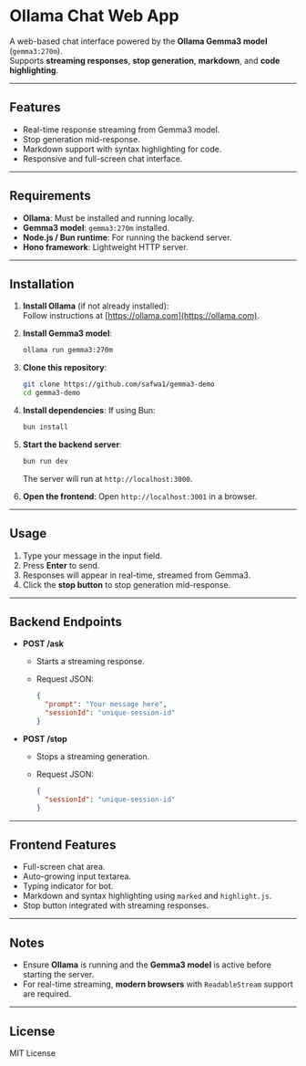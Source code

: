 # Ollama Chat Web App

A web-based chat interface powered by the **Ollama Gemma3 model** (`gemma3:270m`).  
Supports **streaming responses**, **stop generation**, **markdown**, and **code highlighting**.

---

## Features

- Real-time response streaming from Gemma3 model.
- Stop generation mid-response.
- Markdown support with syntax highlighting for code.
- Responsive and full-screen chat interface.

---

## Requirements

- **Ollama**: Must be installed and running locally.  
- **Gemma3 model**: `gemma3:270m` installed.  
- **Node.js / Bun runtime**: For running the backend server.  
- **Hono framework**: Lightweight HTTP server.

---

## Installation

1. **Install Ollama** (if not already installed):  
   Follow instructions at [https://ollama.com](https://ollama.com).

2. **Install Gemma3 model**:  

   ```bash
   ollama run gemma3:270m
   ```

3. **Clone this repository**:

   ```bash
   git clone https://github.com/safwa1/gemma3-demo
   cd gemma3-demo
   ```

4. **Install dependencies**:
   If using Bun:

   ```bash
   bun install
   ```

5. **Start the backend server**:

   ```bash
   bun run dev
   ```

   The server will run at `http://localhost:3000`.

6. **Open the frontend**:
   Open `http://localhost:3001` in a browser.

---

## Usage

1. Type your message in the input field.
2. Press **Enter** to send.
3. Responses will appear in real-time, streamed from Gemma3.
4. Click the **stop button** to stop generation mid-response.

---

## Backend Endpoints

- **POST /ask**

  - Starts a streaming response.
  - Request JSON:

    ```json
    {
      "prompt": "Your message here",
      "sessionId": "unique-session-id"
    }
    ```

- **POST /stop**

  - Stops a streaming generation.
  - Request JSON:

    ```json
    {
      "sessionId": "unique-session-id"
    }
    ```

---

## Frontend Features

- Full-screen chat area.
- Auto-growing input textarea.
- Typing indicator for bot.
- Markdown and syntax highlighting using `marked` and `highlight.js`.
- Stop button integrated with streaming responses.

---

## Notes

- Ensure **Ollama** is running and the **Gemma3 model** is active before starting the server.
- For real-time streaming, **modern browsers** with `ReadableStream` support are required.

---

## License

MIT License
